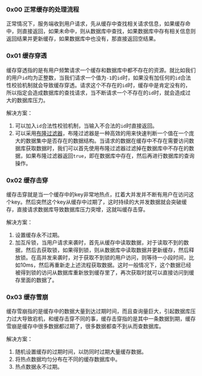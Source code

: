 ### 0x00 正常缓存的处理流程

正常情况下，服务端收到用户请求，先从缓存中查找相关请求信息，如果缓存命中，则直接返回，如果未命中，则从数据库中查找，如果数据库中存有相关信息则返回结果并更新缓存，如果数据库中也没有，那直接返回空结果。

### 0x01 缓存穿透

缓存穿透指的是有用户频繁请求一个缓存和数据库中都不存在的资源。就比如我们的用户`id`均为正整数，当我们请求一个值为`-1`的`id`时，如果没有加任何的`id`合法性校验机制就会导致缓存穿透。请求这个不存在的`id`时，缓存中是肯定没有的，所以指定会造成数据库的查找请求，当不断请求一个不存在的`id`时，就会造成过大的数据库压力。

解决方案：

1. 可以加入`id`合法性校验机制，当输入不合法的`id`时直接返回。
2. 可以采用[布隆过滤器](./布隆过滤器.md)，布隆过滤器是一种高效的用来快速判断一个值在一个庞大的数据集中是否存在的数据结构。当请求的数据在缓存中不存在需要访问数据库获取数据时，我们可以首先使用布隆过滤器过滤掉在数据库中不存在的数据，如果布隆过滤器返回`true`，即在数据库中存在，然后再进行数据库的查询操作。

### 0x02 缓存击穿

缓存击穿就是当一个缓存中的key非常地热点，扛着大并发并不断有用户在访问这个key。然后突然这个key从缓存中过期了，这时持续的大并发数据就会突破缓存，直接请求数据库导致数据库压力突增，这就叫缓存击穿。

解决方案：

1. 设置缓存永不过期。
2. 加互斥锁，当用户请求来袭时，首先从缓存中读取数据，对于读取不到的数据，然后去获取锁，如果得到锁，则从数据库中读取数据并更新缓存，然后释放锁。在高并发来袭时，对于获取不到锁的用户访问，则等待一小段时间，比如10ms，然后再重新走上述流程获取数据。这时一般情况下，这个数据已经被得到锁的访问从数据库重新放到缓存里了，再次获取时就可以直接访问到缓存里面的数据了。

### 0x03 缓存雪崩

缓存雪崩指的是缓存中的数据大量到达过期时间，而且查询量巨大，引起数据库压力过大导致宕机，和缓存击穿不同的事，缓存击穿指的是其中一条数据到期，缓存雪崩是缓存中很多数据都过期了，很多数据都查不到从而查数据库。

解决方案：

1. 随机设置缓存的过期时间，以防同时过期大量缓存数据。
2. 将热点数据均匀分布在不同的缓存数据库中。
3. 热点数据永不过期。